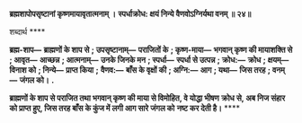 **ब्रह्मशापोपसृष्टानां कृष्णमायावृतात्मनाम् ।** **स्पर्धाक्रोध: क्षयं निन्ये वैणवोऽग्निर्यथा वनम् ॥ २४॥** 

शब्दार्थ **** 

**ब्रह्म-शाप—** **ब्राह्मणों के शाप से** **; उपसृष्टानाम्—** **पराजितों के** **; कृष्ण-माया—** **भगवान् कृष्ण की मायाशक्ति से** **; आवृत—** **आच्छन्न** **; आत्मनाम्—** **उनके जिनके मन** **; स्पर्धा—** **स्पर्धा से उत्पन्न** **; क्रोध:—** **क्रोध** **; क्षयम्—** **विनाश को** **; निन्ये—** **प्राप्त किया** **;** **वैणव:—** **बाँस के वृक्षों की** **; अग्नि:—** **आग** **; यथा—** **जिस तरह** **; वनम्—** **जंगल को।** **.** 

**ब्राह्मणों के शाप से पराजित तथा भगवान् कृष्ण की माया से विमोहित, वे योद्धा भीषण** **क्रोध से, अब निज संहार को प्राप्त हुए, जिस तरह बाँस के कुंज में लगी आग सारे जंगल को** **नष्ट कर देती है।** **** 